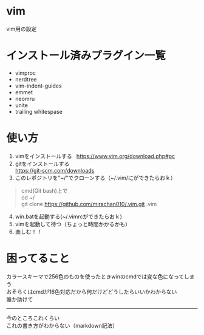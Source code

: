 # vim  
vim用の設定  
# インストール済みプラグイン一覧  
- vimproc  
- nerdtree  
- vim-indent-guides  
- emmet  
- neomru  
- unite  
- trailing whitespase  
# 使い方  
1. vimをインストールする  
<https://www.vim.org/download.php#pc>  
2. gitをインストールする  
<https://git-scm.com/downloads>  
3. このレポジトリを"\~/"でクローンする（\~/.vim/にができたらおｋ）  

>cmd(Git bash)上で  
>cd ~/  
>git clone https://github.com/mirachan010/.vim.git .vim  

4. win.batを起動する(\~/.vimrcができたらおｋ)  
5. vimを起動して待つ（ちょっと時間かかるかも）  
6. 楽しむ！！  

# 困ってること
カラースキーマで256色のものを使ったときwinのcmdでは変な色になってしまう  
おそらくはcmdが16色対応だから何だけどどうしたらいいかわからない  
誰か助けて  
***
今のところこれくらい  
これの書き方がわからない（markdown記法）
